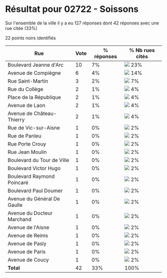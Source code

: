 # Résultat pour 02722 - Soissons

Sur l'ensemble de la ville il y a eu 127 réponses dont 42 réponses avec une rue citée (33%)

22 points noirs identifiés

| Rue | Vote | % réponses | % Nb rues cités|
|-----|------|------------|----------------|
| Boulevard Jeanne d'Arc | 10 | 7% | <img src="../../img/bar_23.gif" />&nbsp;23%|
| Avenue de Compiègne | 6 | 4% | <img src="../../img/bar_14.gif" />&nbsp;14%|
| Rue Saint-Martin | 3 | 2% | <img src="../../img/bar_7.gif" />&nbsp;7%|
| Rue du Collège | 2 | 1% | <img src="../../img/bar_4.gif" />&nbsp;4%|
| Place de la République | 2 | 1% | <img src="../../img/bar_4.gif" />&nbsp;4%|
| Avenue de Laon | 2 | 1% | <img src="../../img/bar_4.gif" />&nbsp;4%|
| Avenue de Château-Thierry | 2 | 1% | <img src="../../img/bar_4.gif" />&nbsp;4%|
| Rue de Vic-sur-Aisne | 1 | 0% | <img src="../../img/bar_2.gif" />&nbsp;2%|
| Rue de Panleu | 1 | 0% | <img src="../../img/bar_2.gif" />&nbsp;2%|
| Rue Porte Crouy | 1 | 0% | <img src="../../img/bar_2.gif" />&nbsp;2%|
| Rue Jean Moulin | 1 | 0% | <img src="../../img/bar_2.gif" />&nbsp;2%|
| Boulevard du Tour de Ville | 1 | 0% | <img src="../../img/bar_2.gif" />&nbsp;2%|
| Boulevard Victor Hugo | 1 | 0% | <img src="../../img/bar_2.gif" />&nbsp;2%|
| Boulevard Raymond Poincaré | 1 | 0% | <img src="../../img/bar_2.gif" />&nbsp;2%|
| Boulevard Paul Doumer | 1 | 0% | <img src="../../img/bar_2.gif" />&nbsp;2%|
| Avenue du Général De Gaulle | 1 | 0% | <img src="../../img/bar_2.gif" />&nbsp;2%|
| Avenue du Docteur Marchand | 1 | 0% | <img src="../../img/bar_2.gif" />&nbsp;2%|
| Avenue de l'Aisne | 1 | 0% | <img src="../../img/bar_2.gif" />&nbsp;2%|
| Avenue de Reims | 1 | 0% | <img src="../../img/bar_2.gif" />&nbsp;2%|
| Avenue de Pasly | 1 | 0% | <img src="../../img/bar_2.gif" />&nbsp;2%|
| Avenue de Paris | 1 | 0% | <img src="../../img/bar_2.gif" />&nbsp;2%|
| Avenue de Coucy | 1 | 0% | <img src="../../img/bar_2.gif" />&nbsp;2%|
| **Total** | 42 | 33% | 100%|
